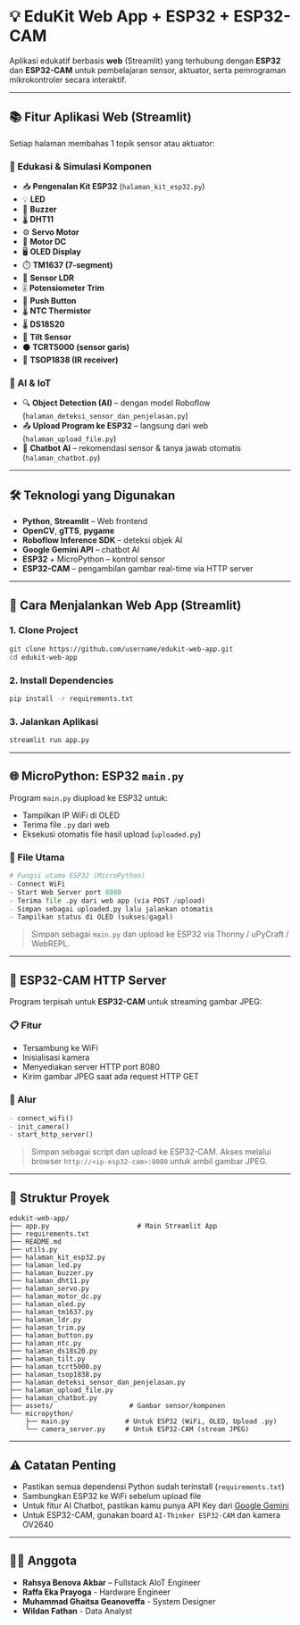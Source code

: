 # 💡 EduKit Web App + ESP32 + ESP32-CAM

Aplikasi edukatif berbasis **web** (Streamlit) yang terhubung dengan **ESP32** dan **ESP32-CAM** untuk pembelajaran sensor, aktuator, serta pemrograman mikrokontroler secara interaktif.

---

## 📚 Fitur Aplikasi Web (Streamlit)

Setiap halaman membahas 1 topik sensor atau aktuator:

### 🧠 Edukasi & Simulasi Komponen
- 📥 **Pengenalan Kit ESP32** (`halaman_kit_esp32.py`)
- 💡 **LED**
- 🔔 **Buzzer**
- 🌡️ **DHT11**
- ⚙️ **Servo Motor**
- 🔄 **Motor DC**
- 🖥️ **OLED Display**
- ⏱️ **TM1637 (7-segment)**
- 🔆 **Sensor LDR**
- 🎚 **Potensiometer Trim**
- 🔘 **Push Button**
- 🌡 **NTC Thermistor**
- 🌡 **DS18S20**
- 🎯 **Tilt Sensor**
- ⚫ **TCRT5000 (sensor garis)**
- 📡 **TSOP1838 (IR receiver)**

### 🤖 AI & IoT
- 🔍 **Object Detection (AI)** – dengan model Roboflow (`halaman_deteksi_sensor_dan_penjelasan.py`)
- 📤 **Upload Program ke ESP32** – langsung dari web (`halaman_upload_file.py`)
- 💬 **Chatbot AI** – rekomendasi sensor & tanya jawab otomatis (`halaman_chatbot.py`)

---

## 🛠️ Teknologi yang Digunakan

- **Python**, **Streamlit** – Web frontend
- **OpenCV**, **gTTS**, **pygame**
- **Roboflow Inference SDK** – deteksi objek AI
- **Google Gemini API** – chatbot AI
- **ESP32** + MicroPython – kontrol sensor
- **ESP32-CAM** – pengambilan gambar real-time via HTTP server

---

## 🚀 Cara Menjalankan Web App (Streamlit)

### 1. Clone Project

```bash
git clone https://github.com/username/edukit-web-app.git
cd edukit-web-app
```

### 2. Install Dependencies

```bash
pip install -r requirements.txt
```

### 3. Jalankan Aplikasi

```bash
streamlit run app.py
```

---

## 🌐 MicroPython: ESP32 `main.py`

Program `main.py` diupload ke ESP32 untuk:
- Tampilkan IP WiFi di OLED
- Terima file `.py` dari web
- Eksekusi otomatis file hasil upload (`uploaded.py`)

### 💾 File Utama
```python
# Fungsi utama ESP32 (MicroPython)
- Connect WiFi
- Start Web Server port 8080
- Terima file .py dari web app (via POST /upload)
- Simpan sebagai uploaded.py lalu jalankan otomatis
- Tampilkan status di OLED (sukses/gagal)
```

> Simpan sebagai `main.py` dan upload ke ESP32 via Thonny / uPyCraft / WebREPL.

---

## 📸 ESP32-CAM HTTP Server

Program terpisah untuk **ESP32-CAM** untuk streaming gambar JPEG:

### 📋 Fitur
- Tersambung ke WiFi
- Inisialisasi kamera
- Menyediakan server HTTP port 8080
- Kirim gambar JPEG saat ada request HTTP GET

### 🔁 Alur
```python
- connect_wifi()
- init_camera()
- start_http_server()
```

> Simpan sebagai script dan upload ke ESP32-CAM. Akses melalui browser `http://<ip-esp32-cam>:8080` untuk ambil gambar JPEG.

---

## 📁 Struktur Proyek

```
edukit-web-app/
├── app.py                      # Main Streamlit App
├── requirements.txt
├── README.md
├── utils.py
├── halaman_kit_esp32.py
├── halaman_led.py
├── halaman_buzzer.py
├── halaman_dht11.py
├── halaman_servo.py
├── halaman_motor_dc.py
├── halaman_oled.py
├── halaman_tm1637.py
├── halaman_ldr.py
├── halaman_trim.py
├── halaman_button.py
├── halaman_ntc.py
├── halaman_ds18s20.py
├── halaman_tilt.py
├── halaman_tcrt5000.py
├── halaman_tsop1838.py
├── halaman_deteksi_sensor_dan_penjelasan.py
├── halaman_upload_file.py
├── halaman_chatbot.py
├── assets/                   # Gambar sensor/komponen
└── micropython/
    ├── main.py              # Untuk ESP32 (WiFi, OLED, Upload .py)
    └── camera_server.py     # Untuk ESP32-CAM (stream JPEG)
```

---

## ⚠️ Catatan Penting

- Pastikan semua dependensi Python sudah terinstall (`requirements.txt`)
- Sambungkan ESP32 ke WiFi sebelum upload file
- Untuk fitur AI Chatbot, pastikan kamu punya API Key dari [Google Gemini](https://aistudio.google.com/app/apikey)
- Untuk ESP32-CAM, gunakan board `AI-Thinker ESP32-CAM` dan kamera OV2640

---

## 👨‍💻 Anggota

- **Rahsya Benova Akbar** – Fullstack AIoT Engineer
- **Raffa Eka Prayoga** - Hardware Engineer
- **Muhammad Ghaitsa Geanoveffa** - System Designer
- **Wildan Fathan** - Data Analyst